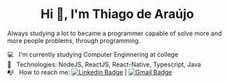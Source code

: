 <img width="auto" src="">

<h1 align="center">Hi 👋, I'm Thiago de Araújo</h1>
Always studying a lot to became a programmer capable of solve more and more people problems, through programming. 

 :computer:  &nbsp; I'm currently studying Computer Enginnering at college
 <br/> :rocket: &nbsp; Technologies: NodeJS, ReactJS, React-Native, Typescript, Java
 <br/> :mailbox_with_no_mail: &nbsp; How to reach me: [![Linkedin Badge](https://img.shields.io/badge/-ThiagoAraujo-blue?style=flat-square&logo=Linkedin&logoColor=white&link=https://linkedin.com/in/thiago-araujo-bezerra)](https://linkedin.com/in/thiago-araujo-bezerra)
| 
[![Gmail Badge](https://img.shields.io/badge/-thiagoasbezerra@gmail.com-c14438?style=flat-square&logo=Gmail&logoColor=white&link=mailto:thiagoasbezerra@gmail.com)](mailto:thiagoasbezerra@gmail.com)
